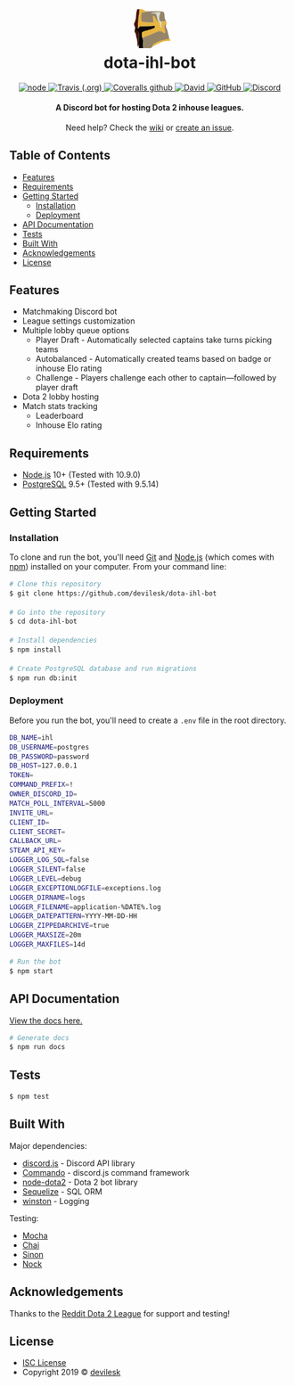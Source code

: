 <h1 align="center">
    <img width="100" src="assets/logo.png">
    <br>
    dota-ihl-bot
</h1>

<p align="center">
    <a href="https://nodejs.org">
        <img alt="node" src="https://img.shields.io/badge/node-%3E%3D%2010.0.0-brightgreen.svg">
    </a>
    <a href="https://travis-ci.org/devilesk/dota-ihl-bot">
        <img alt="Travis (.org)" src="https://img.shields.io/travis/devilesk/dota-ihl-bot.svg">
    </a>
    <a href="https://coveralls.io/github/devilesk/dota-ihl-bot">
        <img alt="Coveralls github" src="https://img.shields.io/coveralls/github/devilesk/dota-ihl-bot.svg">
    </a>
    <a href="https://david-dm.org/devilesk/dota-ihl-bot">
        <img alt="David" src="https://img.shields.io/david/devilesk/dota-ihl-bot.svg">
    </a>
    <a href="LICENSE">
        <img alt="GitHub" src="https://img.shields.io/github/license/devilesk/dota-ihl-bot.svg">
    </a>
    <a href="https://discord.gg/gAkvEmF">
        <img alt="Discord" src="https://img.shields.io/discord/422549177151782925.svg?label=discord&logo=discord">
    </a>
</p>
<h4 align="center">A Discord bot for hosting Dota 2 inhouse leagues.</h4>
<p align="center">Need help? Check the <a href="https://github.com/devilesk/dota-ihl-bot/wiki">wiki</a>
or <a href="https://github.com/devilesk/dota-ihl-bot/issues/new">create an issue</a>.</p>

## Table of Contents
* [Features](#features)
* [Requirements](#requirements)
* [Getting Started](#getting-started)
  * [Installation](#installation)
  * [Deployment](#deployment)
* [API Documentation](#api-documentation)
* [Tests](#tests)
* [Built With](#built-with)
* [Acknowledgements](#acknowledgements)
* [License](#license)

## Features

* Matchmaking Discord bot
* League settings customization
* Multiple lobby queue options
  * Player Draft - Automatically selected captains take turns picking teams
  * Autobalanced - Automatically created teams based on badge or inhouse Elo rating
  * Challenge - Players challenge each other to captain—followed by player draft
* Dota 2 lobby hosting
* Match stats tracking
  * Leaderboard
  * Inhouse Elo rating

## Requirements

* [Node.js](https://nodejs.org/en/download/) 10+ (Tested with 10.9.0)
* [PostgreSQL](https://www.postgresql.org/download/) 9.5+ (Tested with 9.5.14)
 
## Getting Started

### Installation

To clone and run the bot, you'll need [Git](https://git-scm.com) and [Node.js](https://nodejs.org/en/download/) (which comes with [npm](http://npmjs.com)) installed on your computer. From your command line:

```bash
# Clone this repository
$ git clone https://github.com/devilesk/dota-ihl-bot

# Go into the repository
$ cd dota-ihl-bot

# Install dependencies
$ npm install

# Create PostgreSQL database and run migrations
$ npm run db:init
```

### Deployment

Before you run the bot, you'll need to create a `.env` file in the root directory.

```bash
DB_NAME=ihl
DB_USERNAME=postgres
DB_PASSWORD=password
DB_HOST=127.0.0.1
TOKEN=
COMMAND_PREFIX=!
OWNER_DISCORD_ID=
MATCH_POLL_INTERVAL=5000
INVITE_URL=
CLIENT_ID=
CLIENT_SECRET=
CALLBACK_URL=
STEAM_API_KEY=
LOGGER_LOG_SQL=false
LOGGER_SILENT=false
LOGGER_LEVEL=debug
LOGGER_EXCEPTIONLOGFILE=exceptions.log
LOGGER_DIRNAME=logs
LOGGER_FILENAME=application-%DATE%.log
LOGGER_DATEPATTERN=YYYY-MM-DD-HH
LOGGER_ZIPPEDARCHIVE=true
LOGGER_MAXSIZE=20m
LOGGER_MAXFILES=14d
```

```bash
# Run the bot
$ npm start
```

## API Documentation

[View the docs here.](https://devilesk.github.io/dota-ihl-bot/)

```bash
# Generate docs
$ npm run docs
```

## Tests

```bash
$ npm test
```

## Built With

Major dependencies:

- [discord.js](https://github.com/discordjs/discord.js/tree/stable) - Discord API library
- [Commando](https://github.com/discordjs/Commando/tree/djs-v11) - discord.js command framework
- [node-dota2](https://github.com/Arcana/node-dota2) - Dota 2 bot library
- [Sequelize](https://github.com/sequelize/sequelize) - SQL ORM
- [winston](https://github.com/winstonjs/winston) - Logging

Testing:

- [Mocha](https://github.com/mochajs/mocha)
- [Chai](https://github.com/chaijs/chai)
- [Sinon](https://github.com/sinonjs/sinon)
- [Nock](https://github.com/nock/nock)

## Acknowledgements

Thanks to the [Reddit Dota 2 League](https://rd2l.gg/) for support and testing!

## License
* [ISC License](https://opensource.org/licenses/ISC)
* Copyright 2019 © [devilesk](https://github.com/devilesk/)